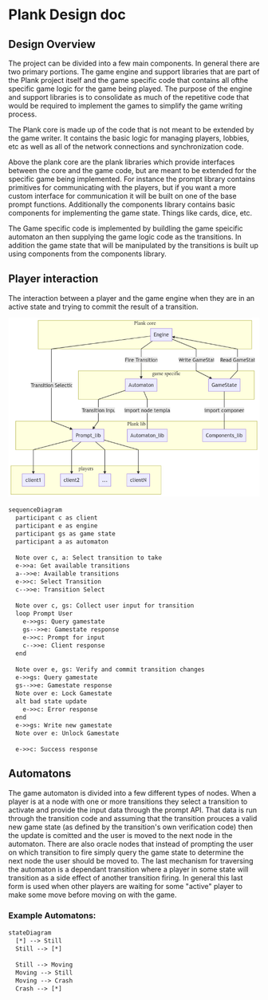 # Plank Design doc

## Design Overview
The project can be divided into a few main components. In general there are two primary portions. The game engine and support libraries that are part of the Plank project itself and the game specific code that contains all ofthe specific game logic for the game being played. The purpose of the engine and support libraries is to consolidate as much of the repetitive code that would be required to implement the games to simplify the game writing process.

The Plank core is made up of the code that is not meant to be extended by the game writer. It contains the basic logic for managing players, lobbies, etc as well as all of the network connections and synchronization code.

Above the plank core are the plank libraries which provide interfaces between the core and the game code, but are meant to be extended for the specific game being implemented. For instance the prompt library contains primitives for communicating with the players, but if you want a more custom interface for communication it will be built on one of the base prompt functions. Additionally the components library contains basic components for implementing the game state. Things like cards, dice, etc.

The Game specific code is implemented by buildling the game speicific automaton an then supplying the game logic code as the transitions. In addition the game state that will be manipulated by the transitions is built up using components from the components library.


## Player interaction
The interaction between a player and the game engine when they are in an active state and trying to commit the result of a transition.

![Alt text](modules.png?raw=true)

``` mermaid
sequenceDiagram
  participant c as client
  participant e as engine
  participant gs as game state
  participant a as automaton

  Note over c, a: Select transition to take
  e->>a: Get available transitions
  a-->>e: Available transitions
  e->>c: Select Transition
  c-->>e: Transition Select

  Note over c, gs: Collect user input for transition
  loop Prompt User
    e->>gs: Query gamestate
    gs-->>e: Gamestate response
    e->>c: Prompt for input
    c-->>e: Client response
  end

  Note over e, gs: Verify and commit transition changes
  e->>gs: Query gamestate
  gs-->>e: Gamestate response
  Note over e: Lock Gamestate
  alt bad state update
    e->>c: Error response
  end
  e->>gs: Write new gamestate
  Note over e: Unlock Gamestate

  e->>c: Success response
```

## Automatons
The game automaton is divided into a few different types of nodes. When a player is at a node with one or more transitions they select a transition to activate and provide the input data through the prompt API. That data is run through the transition code and assuming that the transition prouces a valid new game state (as defined by the transition's own verification code) then the update is comitted and the user is moved to the next node in the automaton. There are also oracle nodes that instead of prompting the user on which transition to fire simply query the game state to determine the next node the user should be moved to. The last mechanism for traversing the automaton is a dependant transition where a player in some state will transition as a side effect of another transition firing. In general this last form is used when other players are waiting for some "active" player to make some move before moving on with the game.

### Example Automatons:

``` mermaid
stateDiagram
  [*] --> Still
  Still --> [*]

  Still --> Moving
  Moving --> Still
  Moving --> Crash
  Crash --> [*]
```

